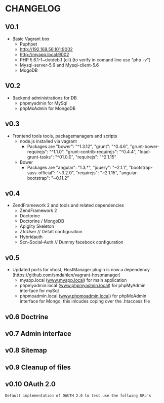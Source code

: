 # CHANGELOG


## V0.1 
- Basic Vagrant box
    - Puphpet
    - http://192.168.56.101:9002
    - http://myapp.local:9002
    - PHP 5.6.1-1~dotdeb.1 (cli)  (to verify in comand line use "php -v")
    - Mysql-server-5.6 and Mysql-client-5.6 
    - MogoDB

## V0.2
- Backend administrations for DB
    - phpmyadmin for MySql
    - phpMoAdmin for MongoDB

## v0.3
- Frontend tools tools, packagemanagers and scripts
    - node.js installed via vagrant
        - Packages are
            "bower": "^1.3.12",
            "grunt": "^0.4.6",
            "grunt-bower-requirejs": "^1.1.0",
            "grunt-contrib-requirejs": "^0.4.4",
            "load-grunt-tasks": "^01.0.0",
            "requirejs": "^2.1.15"
    - Bower
        -   Packages are 
            "angular": "1.3.*",
            "jquery": "~2.1.1",
            "bootstrap-sass-official": "~3.2.0",
            "requirejs": "~2.1.15",
            "angular-bootstrap": "~0.11.2"

## v0.4
- ZendFramework 2 and tools and related dependencies
    - ZendFramework 2
    - Doctorine
    - Doctorine / MongoDB
    - Apiglity Skeleton
    - ZfcUser // Defalt configuration
    - Hybridauth 
    - Scn-Social-Auth // Dummy facebook configuration

## v0.5
- Updated ports for vhost, HostManager plugin is now a dependency (https://github.com/smdahlen/vagrant-hostmanager)
    - myapp.local (www.myapp.local) for main application
    - phpmyadmin.local (www.phpmyadmin.local) for phpMyAdmin interface for mySql
    - phpmoadmin.local (www.phpmoadmin.local) for phpMoAdmin interface for Mongo, this inlcudes coping over the .htaccess file

## v0.6 Doctrine 


## v0.7 Admin interface

## v0.8 Sitemap 


## v0.9 Cleanup of files


## v0.10 OAuth 2.0
    Default implementation of OAUTH 2.0 to test use the follwing URL's
       